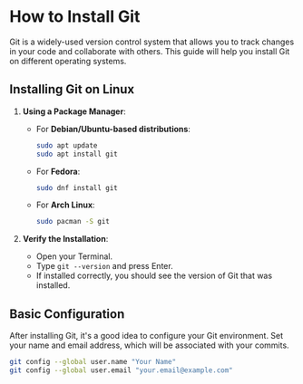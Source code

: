 # How to Install Git

Git is a widely-used version control system that allows you to track changes in your code and collaborate with others. This guide will help you install Git on different operating systems.

## Installing Git on Linux

1. **Using a Package Manager**:
    - For **Debian/Ubuntu-based distributions**:
      ```sh
      sudo apt update
      sudo apt install git
      ```
    - For **Fedora**:
      ```sh
      sudo dnf install git
      ```
    - For **Arch Linux**:
      ```sh
      sudo pacman -S git
      ```

2. **Verify the Installation**:
    - Open your Terminal.
    - Type `git --version` and press Enter.
    - If installed correctly, you should see the version of Git that was installed.

## Basic Configuration

After installing Git, it's a good idea to configure your Git environment. Set your name and email address, which will be associated with your commits.

```bash
git config --global user.name "Your Name"
git config --global user.email "your.email@example.com"
```
